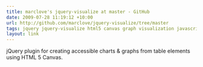 ```yaml
---
title: marclove's jquery-visualize at master - GitHub
date: 2009-07-28 11:19:12 +10:00
url: http://github.com/marclove/jquery-visualize/tree/master
tags: jquery jquery-visualize html5 canvas graph visualization javascript github
layout: link
---
```

jQuery plugin for creating accessible charts & graphs from table elements using HTML 5 Canvas.
